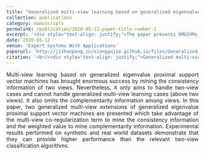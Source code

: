 ```yaml
---
title: "Generalized multi-view learning based on generalized eigenvalues proximal support vector machines"
collection: publications
category: manuscripts
permalink: /publication/2020-05-12-paper-title-number-1
excerpt: '<div style="text-align: justify;">The paper presents GMGSVMs and GMIGSVMs for generalized multi - view learning, uses an alternating algorithm for optimization, and proves their superiority via experiments.</div>'
date: 2020-05-12
venue: 'Expert Systems With Applications'
paperurl: 'http://jizhanpeng.cn/xiongyujie.github.io/files/Generalized_multi-view_learning_based_on_generalized_eigenvalues_proximal_support_vector_machines.pdf'
citation: '<br/><div style="text-align: justify;">Generalized multi-view learning based on generalized eigenvalues proximal support vector machines, X.-J. Xie* and Y.-J. Xiong, Expert Systems with Applications, 2022, 194 (1): 116491</div>'
---
```


<div style="text-align: justify;">Multi-view learning based on generalized eigenvalue proximal support vector machines has brought enormous success by mining the consistency information of two views. Nevertheless, it only aims to handle two-view cases and cannot handle generalized multi-view learning cases (above two views). It also omits the complementarity information among views. In this paper, two generalized multi-view extensions of generalized eigenvalue proximal support vector machines are presented which take advantage of the multi-view co-regularization term to mine the consistency information and the weighted value to mine complementarity information. Experimental results performed on synthetic and real world datasets demonstrate that they can provide higher performance than the relevant two-view classification algorithms.</div>

<br/>
